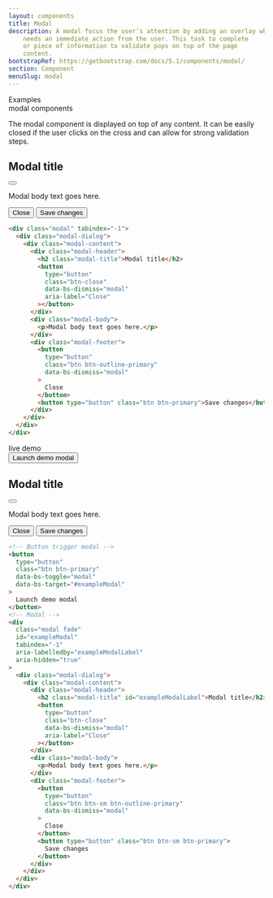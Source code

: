 ```yaml
---
layout: components
title: Modal
description: A modal focus the user’s attention by adding an overlay which
    needs an immediate action from the user. This task to complete
    or piece of information to validate pops on top of the page
    content. 
bootstrapRef: https://getbootstrap.com/docs/5.1/components/modal/
section: Component
menuSlug: modal
---
```


<div class="display-5 pt-md-8 pb-1">Examples</div> 
<div class="h1 pb-1 text-capitalize">modal components</div>
<p class="text-justify pe-md-8 pe-lg-11 pb-3">
  The modal component is displayed on top of any content. It can be easily
  closed if the user clicks on the cross and can allow for strong validation
  steps.
</p>
<div class="ax-example p-md-3 border">
  <div class="modal" tabindex="-1" style="position: relative; display: block">
    <div class="modal-dialog">
      <div class="modal-content">
        <div class="modal-header">
          <h2 class="modal-title">Modal title</h2>
          <button
            type="button"
            class="btn-close"
            data-bs-dismiss="modal"
            aria-label="Close"
          ></button>
        </div>
        <div class="modal-body">
          <p>Modal body text goes here.</p>
        </div>
        <div class="modal-footer">
          <button
            type="button"
            class="btn btn-sm btn-outline-primary"
            data-bs-dismiss="modal"
          >
            Close
          </button>
          <button type="button" class="btn btn-sm btn-primary">
            Save changes
          </button>
        </div>
      </div>
    </div>
  </div>
</div>
<div class="pb-4">

```html
<div class="modal" tabindex="-1">
  <div class="modal-dialog">
    <div class="modal-content">
      <div class="modal-header">
        <h2 class="modal-title">Modal title</h2>
        <button
          type="button"
          class="btn-close"
          data-bs-dismiss="modal"
          aria-label="Close"
        ></button>
      </div>
      <div class="modal-body">
        <p>Modal body text goes here.</p>
      </div>
      <div class="modal-footer">
        <button
          type="button"
          class="btn btn-outline-primary"
          data-bs-dismiss="modal"
        >
          Close
        </button>
        <button type="button" class="btn btn-primary">Save changes</button>
      </div>
    </div>
  </div>
</div>  
```
</div>
<!-- #endregion components_modal - examples - modal components -->
<!-- #region components_modal - examples - live demo -->
<div class="h1 pb-1 text-capitalize">live demo</div>
<div class="ax-example p-md-3 border">
  <!-- Button trigger modal -->
  <button
    type="button"
    class="btn btn-primary"
    data-bs-toggle="modal"
    data-bs-target="#exampleModal"
  >
    Launch demo modal
  </button>
  <!-- Modal -->
  <div
    class="modal fade"
    id="exampleModal"
    tabindex="-1"
    aria-labelledby="exampleModalLabel"
    aria-hidden="true"
  >
    <div class="modal-dialog">
      <div class="modal-content">
        <div class="modal-header">
          <h2 class="modal-title" id="exampleModalLabel">Modal title</h2>
          <button
            type="button"
            class="btn-close"
            data-bs-dismiss="modal"
            aria-label="Close"
          ></button>
        </div>
        <div class="modal-body">
          <p>Modal body text goes here.</p>
        </div>
        <div class="modal-footer">
          <button
            type="button"
            class="btn btn-sm btn-outline-primary"
            data-bs-dismiss="modal"
          >
            Close
          </button>
          <button type="button" class="btn btn-sm btn-primary">
            Save changes
          </button>
        </div>
      </div>
    </div>
  </div>
</div>
<div class="pb-4">

```html
<!-- Button trigger modal -->
<button
  type="button"
  class="btn btn-primary"
  data-bs-toggle="modal"
  data-bs-target="#exampleModal"
>
  Launch demo modal
</button>
<!-- Modal -->
<div
  class="modal fade"
  id="exampleModal"
  tabindex="-1"
  aria-labelledby="exampleModalLabel"
  aria-hidden="true"
>
  <div class="modal-dialog">
    <div class="modal-content">
      <div class="modal-header">
        <h2 class="modal-title" id="exampleModalLabel">Modal title</h2>
        <button
          type="button"
          class="btn-close"
          data-bs-dismiss="modal"
          aria-label="Close"
        ></button>
      </div>
      <div class="modal-body">
        <p>Modal body text goes here.</p>
      </div>
      <div class="modal-footer">
        <button
          type="button"
          class="btn btn-sm btn-outline-primary"
          data-bs-dismiss="modal"
        >
          Close
        </button>
        <button type="button" class="btn btn-sm btn-primary">
          Save changes
        </button>
      </div>
    </div>
  </div>
</div> 
```
</div>

 